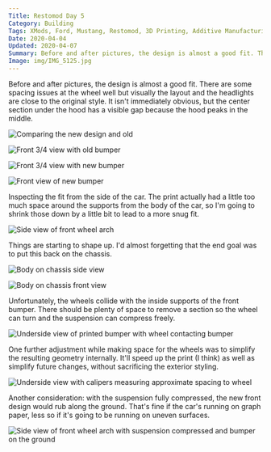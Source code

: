 ```yaml
---
Title: Restomod Day 5
Category: Building
Tags: XMods, Ford, Mustang, Restomod, 3D Printing, Additive Manufacturing, Rapid Prototyping
Date: 2020-04-04
Updated: 2020-04-07
Summary: Before and after pictures, the design is almost a good fit. There are some spacing issues at the wheel well but visually the layout and the headlights are close to the original style.
Image: img/IMG_5125.jpg
---
```


Before and after pictures, the design is almost a good fit. There are some
spacing issues at the wheel well but visually the layout and the headlights are
close to the original style. It isn't immediately obvious, but the center
section under the hood has a visible gap because the hood peaks in the middle.

![Comparing the new design and old]({attach}/img/IMG_5125.jpg)

![Front 3/4 view with old bumper]({attach}/img/IMG_5112.jpg)

![Front 3/4 view with new bumper]({attach}/img/IMG_5113.jpg)

![Front view of new bumper]({attach}/img/IMG_5114.jpg)

Inspecting the fit from the side of the car. The print actually had a little too
much space around the supports from the body of the car, so I'm going to shrink
those down by a little bit to lead to a more snug fit.

![Side view of front wheel arch]({attach}/img/IMG_5118.jpg)

Things are starting to shape up. I'd almost forgetting that the end goal was to
put this back on the chassis.

![Body on chassis side view]({attach}/img/IMG_5119.jpg)

![Body on chassis front view]({attach}/img/IMG_5120.jpg)

Unfortunately, the wheels collide with the inside supports of the front bumper.
There should be plenty of space to remove a section so the wheel can turn and
the suspension can compress freely.

![Underside view of printed bumper with wheel contacting bumper]({attach}/img/IMG_5123.jpg)

One further adjustment while making space for the wheels was to simplify the
resulting geometry internally. It'll speed up the print (I think) as well as
simplify future changes, without sacrificing the exterior styling.

![Underside view with calipers measuring approximate spacing to wheel]({attach}/img/IMG_5124.jpg)

Another consideration: with the suspension fully compressed, the new front
design would rub along the ground. That's fine if the car's running on graph
paper, less so if it's going to be running on uneven surfaces.

![Side view of front wheel arch with suspension compressed and bumper on the ground]({attach}/img/IMG_5128.jpg)

